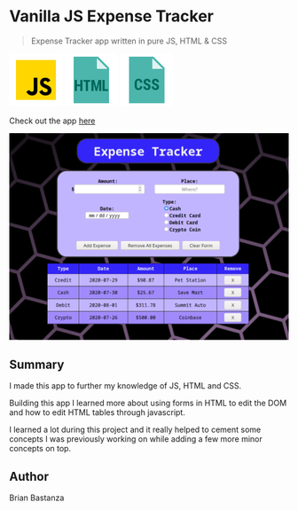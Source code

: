 # Vanilla JS Expense Tracker

>Expense Tracker app written in pure JS, HTML & CSS

![js](MDimages/javascript.png) ![html](MDimages/html.png) ![css](MDimages/css.png)

Check out the app [here](https://bbastanza.github.io/expense-vanilla/)

 ![Screenshot](MDimages/screenshot.png)



## Summary
I made this app to further my knowledge of JS, HTML and CSS.

Building this app I learned more about using forms in HTML to edit the DOM and how to edit HTML tables through javascript.

I learned a lot during this project and it really helped to cement some concepts I was previously working on while adding a few more minor concepts on top.


## Author
Brian Bastanza